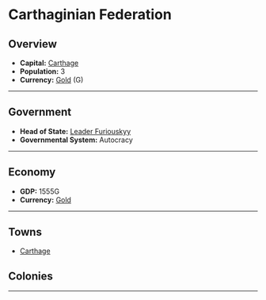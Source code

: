 # Carthaginian Federation

## Overview

- **Capital:** [Carthage](Carthage)
- **Population:** 3
- **Currency:** [Gold](Gold) (G)

---

## Government

- **Head of State:** [Leader Furiouskyy](Furiouskyy)
- **Governmental System:** Autocracy

---

## Economy

- **GDP:** <!-- GDP -->1555G<!-- GDP -->
- **Currency:** [Gold](Gold)

---

## Towns

- [Carthage](Carthage)

## Colonies



---